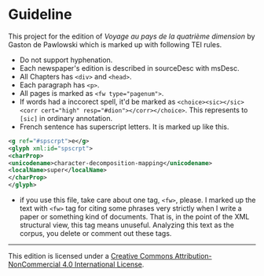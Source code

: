 # Guideline

This project for the edition of *Voyage au pays de la quatrième dimension* by Gaston de Pawlowski which is marked up with following TEI rules.

- Do not support hyphenation.
- Each newspaper's edition is described in sourceDesc with msDesc.
- All Chapters has `<div>` and `<head>`.
- Each paragraph has `<p>`.
- All pages is marked as `<fw type="pagenum">`.
- If words had a inccorect spell, it'd be marked as `<choice><sic></sic> <corr cert="high" resp="#dion"></corr></choice>`. This represents to `[sic]` in ordinary annotation.
- French sentence has superscript letters. It is marked up like this. 
```xml
<g ref="#spscrpt">e</g>
<glyph xml:id="spscrpt">
<charProp>
<unicodename>character-decomposition-mapping</unicodename>
<localName>super</localName>
</charProp>
</glyph>
```

- if you use this file, take care about one tag, `<fw>`, please. I marked up the text with `<fw>` tag for citing some phrases very strictly when I write a paper or something kind of documents. That is, in the point of the XML structural view, this tag means unuseful. Analyzing this text as the corpus, you delete or comment out these tags.

---

This edition is licensed under a [Creative Commons Attribution-NonCommercial 4.0 International License](http://creativecommons.org/licenses/by-nc/4.0/). 
